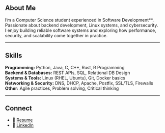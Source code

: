 
## About Me
I’m a Computer Science student experienced in Software Development**.  
Passionate about backend development, Linux systems, and cybersecurity.  
I enjoy building reliable software systems and exploring how performance, security, and scalability come together in practice.

---

## Skills
**Programming:** Python, Java, C, C++, Rust, R Programming  
**Backend & Databases:** REST APIs, SQL, Relational DB Design  
**Systems & Tools:** Linux (RHEL, Ubuntu), Git, Docker basics  
**Networking & Security:** DNS, DHCP, Apache, Postfix, SSL/TLS, Firewalls  
**Other:** Agile practices, Problem solving, Critical thinking

---

## Connect
- 📄 [Resume](#)  
- 🔗 [LinkedIn](https://linkedin.com/in/usmank-x)  


